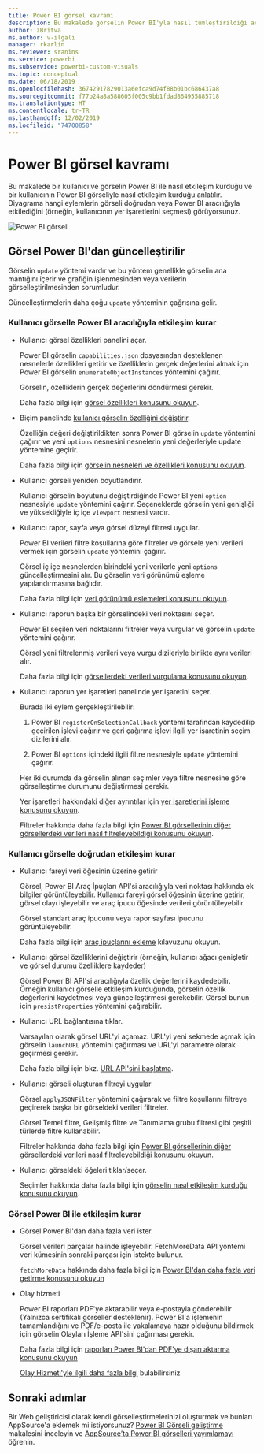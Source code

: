 ```yaml
---
title: Power BI görsel kavramı
description: Bu makalede görselin Power BI'yla nasıl tümleştirildiği açıklanır
author: zBritva
ms.author: v-ilgali
manager: rkarlin
ms.reviewer: sranins
ms.service: powerbi
ms.subservice: powerbi-custom-visuals
ms.topic: conceptual
ms.date: 06/18/2019
ms.openlocfilehash: 36742917829013a6efca9d74f88b01bc686437a8
ms.sourcegitcommit: f77b24a8a588605f005c9bb1fdad864955885718
ms.translationtype: HT
ms.contentlocale: tr-TR
ms.lasthandoff: 12/02/2019
ms.locfileid: "74700858"
---
```

# <a name="power-bi-visual-concept"></a>Power BI görsel kavramı

Bu makalede bir kullanıcı ve görselin Power BI ile nasıl etkileşim kurduğu ve bir kullanıcının Power BI görseliyle nasıl etkileşim kurduğu anlatılır. Diyagrama hangi eylemlerin görseli doğrudan veya Power BI aracılığıyla etkilediğini (örneğin, kullanıcının yer işaretlerini seçmesi) görüyorsunuz.

![Power BI görseli](./media/visual-concept.svg)

## <a name="the-visual-gets-update-from-power-bi"></a>Görsel Power BI'dan güncelleştirilir

Görselin `update` yöntemi vardır ve bu yöntem genellikle görselin ana mantığını içerir ve grafiğin işlenmesinden veya verilerin görselleştirilmesinden sorumludur.

Güncelleştirmelerin daha çoğu `update` yönteminin çağrısına gelir.

### <a name="user-interacts-with-visual-through-power-bi"></a>Kullanıcı görselle Power BI aracılığıyla etkileşim kurar

* Kullanıcı görsel özellikleri panelini açar.

    Power BI görselin `capabilities.json` dosyasından desteklenen nesnelerle özellikleri getirir ve özelliklerin gerçek değerlerini almak için Power BI görselin `enumerateObjectInstances` yöntemini çağırır.

    Görselin, özelliklerin gerçek değerlerini döndürmesi gerekir.

    Daha fazla bilgi için [görsel özellikleri konusunu okuyun](capabilities.md).

* Biçim panelinde [kullanıcı görselin özelliğini değiştirir](../../visuals/power-bi-visualization-customize-title-background-and-legend.md).

    Özelliğin değeri değiştirildikten sonra Power BI görselin `update` yöntemini çağırır ve yeni `options` nesnesini nesnelerin yeni değerleriyle update yöntemine geçirir.

    Daha fazla bilgi için [görselin nesneleri ve özellikleri konusunu okuyun](objects-properties.md).

* Kullanıcı görseli yeniden boyutlandırır.

    Kullanıcı görselin boyutunu değiştirdiğinde Power BI yeni `option` nesnesiyle `update` yöntemini çağırır. Seçeneklerde görselin yeni genişliği ve yüksekliğiyle iç içe `viewport` nesnesi vardır.

* Kullanıcı rapor, sayfa veya görsel düzeyi filtresi uygular.

    Power BI verileri filtre koşullarına göre filtreler ve görsele yeni verileri vermek için görselin `update` yöntemini çağırır.

    Görsel iç içe nesnelerden birindeki yeni verilerle yeni `options` güncelleştirmesini alır. Bu görselin veri görünümü eşleme yapılandırmasına bağlıdır.

    Daha fazla bilgi için [veri görünümü eşlemeleri konusunu okuyun](dataview-mappings.md).

* Kullanıcı raporun başka bir görselindeki veri noktasını seçer.

    Power BI seçilen veri noktalarını filtreler veya vurgular ve görselin `update` yöntemini çağırır.

    Görsel yeni filtrelenmiş verileri veya vurgu dizileriyle birlikte aynı verileri alır.

    Daha fazla bilgi için [görsellerdeki verileri vurgulama konusunu okuyun](highlight.md).

* Kullanıcı raporun yer işaretleri panelinde yer işaretini seçer.

    Burada iki eylem gerçekleştirilebilir:

    1. Power BI `registerOnSelectionCallback` yöntemi tarafından kaydedilip geçirilen işlevi çağırır ve geri çağırma işlevi ilgili yer işaretinin seçim dizilerini alır.

    2. Power BI `options` içindeki ilgili filtre nesnesiyle `update` yöntemini çağırır.

    Her iki durumda da görselin alınan seçimler veya filtre nesnesine göre görselleştirme durumunu değiştirmesi gerekir.

    Yer işaretleri hakkındaki diğer ayrıntılar için [yer işaretlerini işleme konusunu okuyun](filter-api.md).

    Filtreler hakkında daha fazla bilgi için [Power BI görsellerinin diğer görsellerdeki verileri nasıl filtreleyebildiği konusunu okuyun](filter-api.md).

### <a name="user-interacts-with-visual-directly"></a>Kullanıcı görselle doğrudan etkileşim kurar

* Kullanıcı fareyi veri öğesinin üzerine getirir

    Görsel, Power BI Araç İpuçları API'si aracılığıyla veri noktası hakkında ek bilgiler görüntüleyebilir.
    Kullanıcı fareyi görsel öğesinin üzerine getirir, görsel olayı işleyebilir ve araç ipucu öğesinde verileri görüntüleyebilir.

    Görsel standart araç ipucunu veya rapor sayfası ipucunu görüntüleyebilir.

    Daha fazla bilgi için [araç ipuçlarını ekleme](add-tooltips.md) kılavuzunu okuyun.

* Kullanıcı görsel özelliklerini değiştirir (örneğin, kullanıcı ağacı genişletir ve görsel durumu özelliklere kaydeder)

    Görsel Power BI API'si aracılığıyla özellik değerlerini kaydedebilir. Örneğin kullanıcı görselle etkileşim kurduğunda, görselin özellik değerlerini kaydetmesi veya güncelleştirmesi gerekebilir. Görsel bunun için `presistProperties` yöntemini çağırabilir.

* Kullanıcı URL bağlantısına tıklar.

    Varsayılan olarak görsel URL'yi açamaz. URL'yi yeni sekmede açmak için görselin `launchURL` yöntemini çağırması ve URL'yi parametre olarak geçirmesi gerekir.

    Daha fazla bilgi için bkz. [URL API'sini başlatma](launch-url.md).

* Kullanıcı görseli oluşturan filtreyi uygular

    Görsel `applyJSONFilter` yöntemini çağırarak ve filtre koşullarını filtreye geçirerek başka bir görseldeki verileri filtreler.

    Görsel Temel filtre, Gelişmiş filtre ve Tanımlama grubu filtresi gibi çeşitli türlerde filtre kullanabilir.

    Filtreler hakkında daha fazla bilgi için [Power BI görsellerinin diğer görsellerdeki verileri nasıl filtreleyebildiği konusunu okuyun](filter-api.md).

* Kullanıcı görseldeki öğeleri tıklar/seçer.

    Seçimler hakkında daha fazla bilgi için [görselin nasıl etkileşim kurduğu konusunu okuyun](selection-api.md).

### <a name="the-visual-interacts-with-power-bi"></a>Görsel Power BI ile etkileşim kurar

* Görsel Power BI'dan daha fazla veri ister.

    Görsel verileri parçalar halinde işleyebilir. FetchMoreData API yöntemi veri kümesinin sonraki parçası için istekte bulunur.

    `fetchMoreData` hakkında daha fazla bilgi için [Power BI'dan daha fazla veri getirme konusunu okuyun](fetch-more-data.md)

* Olay hizmeti

    Power BI raporları PDF'ye aktarabilir veya e-postayla gönderebilir (Yalnızca sertifikalı görseller desteklenir). Power BI'a işlemenin tamamlandığını ve PDF/e-posta ile yakalamaya hazır olduğunu bildirmek için görselin Olayları İşleme API'sini çağırması gerekir.

    Daha fazla bilgi için [raporları Power BI'dan PDF'ye dışarı aktarma konusunu okuyun](../../consumer/end-user-pdf.md)

    [Olay Hizmeti'yle ilgili daha fazla bilgi](event-service.md) bulabilirsiniz

## <a name="next-steps"></a>Sonraki adımlar

Bir Web geliştiricisi olarak kendi görselleştirmelerinizi oluşturmak ve bunları AppSource'a eklemek mi istiyorsunuz? [Power BI Görseli geliştirme](./custom-visual-develop-tutorial.md) makalesini inceleyin ve [AppSource’ta Power BI görselleri yayımlamayı](../office-store.md) öğrenin.
